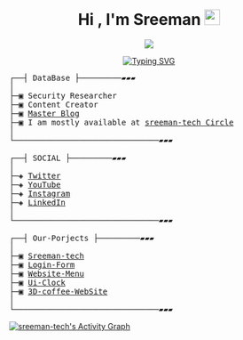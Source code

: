 <h1 align="center">Hi , I'm Sreeman <img src="https://media.giphy.com/media/hvRJCLFzcasrR4ia7z/giphy.gif" width="28"></h1>

<p align="center">
  <img src="https://user-images.githubusercontent.com/46050946/154709509-cecdbcc3-20ed-4037-9046-99f7a05d5dbb.gif" />
</p>

<p align="center">
<a href="">
    <img src="https://readme-typing-svg.demolab.com?font=Fira+Code&pause=1000&width=435&lines=I+Was+Full+Stuck+Developer+Of+-%3E+ICD;2%2B+Experience+Of+Development+in;Web+design+%26+App+design" alt="Typing SVG" />
    </a>
</p>
    
<pre>
┌──┤ DataBase ├─────────▰▰▰
│
├─▣ Security Researcher
├─▣ Content Creator
├─▣ <a href="https://sreeman-tech.github.io/">Master Blog</a>
├─▣ I am mostly available at <a href="https://sreeman-tech.github.io/">sreeman-tech Circle</a>
│
└───────────────────────────────▰▰▰

┌──┤ SOCIAL ├─────────▰▰▰
│
├─◈ <a href="https://twitter.com/sreemantech">Twitter</a>
├─◈ <a href="https://www.youtube.com/c/sreeman_tech">YouTube</a>
├─◈ <a href="https://instagram.com/sreemantech">Instagram</a>
├─◈ <a href="https://www.linkedin.com/in/sreemantech">LinkedIn</a>
│
└───────────────────────────────▰▰▰

┌──┤ Our-Porjects ├─────────▰▰▰
│
├─▣ <a href="https://sreeman-tech.github.io/">Sreeman-tech</a>
├─▣ <a href="https://anime-login.vercel.app/">Login-Form</a>
├─▣ <a href="https://anime-menu.vercel.app/">Website-Menu</a>
├─▣ <a href="https://ui-clock.vercel.app/">Ui-Clock</a>
├─▣ <a href="https://3-d-coffee-website.vercel.app//">3D-coffee-WebSite</a>
│
└───────────────────────────────▰▰▰
</pre>

<a href="https://github.com/sreeman-tech/github-readme-activity-graph">
    <img alt="sreeman-tech's Activity Graph" src="https://activity-graph.herokuapp.com/graph?username=sreeman-tech&bg_color=0D1117&color=5BCDEC&line=5BCDEC&point=FFFFFF&hide_border=true" />
  </a>
